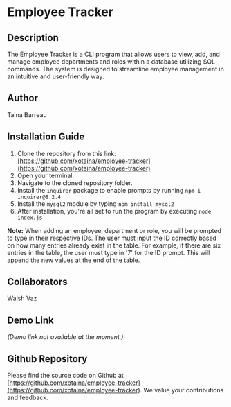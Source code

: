 # Employee Tracker

## Description
The Employee Tracker is a CLI program that allows users to view, add, and manage employee departments and roles within a database utilizing SQL commands. The system is designed to streamline employee management in an intuitive and user-friendly way.

## Author
Taina Barreau

## Installation Guide
1. Clone the repository from this link: [https://github.com/xotaina/employee-tracker](https://github.com/xotaina/employee-tracker)
2. Open your terminal.
3. Navigate to the cloned repository folder.
4. Install the `inquirer` package to enable prompts by running `npm i inquirer@8.2.4`
5. Install the `mysql2` module by typing `npm install mysql2`
6. After installation, you're all set to run the program by executing `node index.js`

**Note:** When adding an employee, department or role, you will be prompted to type in their respective IDs. The user must input the ID correctly based on how many entries already exist in the table. For example, if there are six entries in the table, the user must type in '7' for the ID prompt. This will append the new values at the end of the table. 

## Collaborators
Walsh Vaz

## Demo Link
*(Demo link not available at the moment.)*

## Github Repository
Please find the source code on Github at [https://github.com/xotaina/employee-tracker](https://github.com/xotaina/employee-tracker). We value your contributions and feedback.